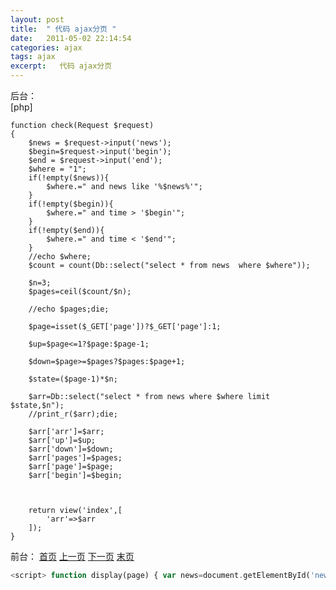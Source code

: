 ```yaml
---
layout: post
title:  " 代码 ajax分页 "
date:   2011-05-02 22:14:54
categories: ajax
tags: ajax
excerpt:   代码 ajax分页
---
```

后台：  
[php] 

    
    function check(Request $request)  
    {  
        $news = $request->input('news');  
        $begin=$request->input('begin');  
        $end = $request->input('end');  
        $where = "1";  
        if(!empty($news)){  
            $where.=" and news like '%$news%'";  
        }  
        if(!empty($begin)){  
            $where.=" and time > '$begin'";  
        }  
        if(!empty($end)){  
            $where.=" and time < '$end'";  
        }  
        //echo $where;  
        $count = count(Db::select("select * from news  where $where"));  
      
        $n=3;  
        $pages=ceil($count/$n);  
      
        //echo $pages;die;  
      
        $page=isset($_GET['page'])?$_GET['page']:1;  
      
        $up=$page<=1?$page:$page-1;  
      
        $down=$page>=$pages?$pages:$page+1;  
      
        $state=($page-1)*$n;  
      
        $arr=Db::select("select * from news where $where limit $state,$n");  
        //print_r($arr);die;  
      
        $arr['arr']=$arr;  
        $arr['up']=$up;  
        $arr['down']=$down;  
        $arr['pages']=$pages;  
        $arr['page']=$page;  
        $arr['begin']=$begin;  
      
      
      
        return view('index',[  
            'arr'=>$arr  
        ]);  
    }  
前台：
<a href="javascript:void(0)" onclick="display(1)">首页</a>
<a href="javascript:void(0)" onclick="display({{$arr['up']}})">上一页</a>
<a href="javascript:void(0)" onclick="display({{$arr['down']}})">下一页</a>
<a href="javascript:void(0)" onclick="display({{$arr['pages']}})">末页</a>
```php
<script> function display(page) { var news=document.getElementById('news').value; var begin=document.getElementById('begin').value; var end=document.getElementById('end').value; var xhr = new XMLHttpRequest(); xhr.open('get','check?page='+page+"&news="+news+"&begin="+begin+"&end="+end) xhr.send(null); xhr.onreadystatechange=function() { if(xhr.readyState==4 && xhr.status==200) { document.getElementById('div1').innerHTML=xhr.responseText; } } }</script>
```


